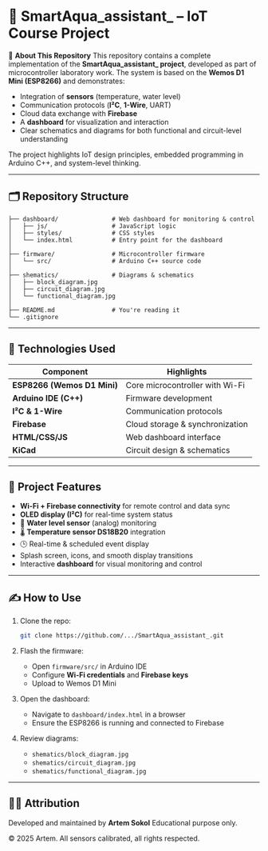 # 🌊 SmartAqua_assistant_ – IoT Course Project

📖 **About This Repository**
This repository contains a complete implementation of the **SmartAqua\_assistant\_ project**, developed as part of microcontroller laboratory work.
The system is based on the **Wemos D1 Mini (ESP8266)** and demonstrates:

* Integration of **sensors** (temperature, water level)
* Communication protocols (**I²C**, **1-Wire**, UART)
* Cloud data exchange with **Firebase**
* A **dashboard** for visualization and interaction
* Clear schematics and diagrams for both functional and circuit-level understanding

The project highlights IoT design principles, embedded programming in Arduino C++, and system-level thinking.

---

## 🗂 Repository Structure

```
├── dashboard/               # Web dashboard for monitoring & control
│   ├── js/                  # JavaScript logic
│   ├── styles/              # CSS styles
│   └── index.html           # Entry point for the dashboard
│
├── firmware/                # Microcontroller firmware
│   └── src/                 # Arduino C++ source code
│
├── shematics/               # Diagrams & schematics
│   ├── block_diagram.jpg
│   ├── circuit_diagram.jpg
│   └── functional_diagram.jpg
│
├── README.md                # You're reading it
└── .gitignore
```

---

## 🚀 Technologies Used

| Component                   | Highlights                      |
| --------------------------- | ------------------------------- |
| **ESP8266 (Wemos D1 Mini)** | Core microcontroller with Wi-Fi |
| **Arduino IDE (C++)**       | Firmware development            |
| **I²C & 1-Wire**            | Communication protocols         |
| **Firebase**                | Cloud storage & synchronization |
| **HTML/CSS/JS**             | Web dashboard interface         |
| **KiCad**                   | Circuit design & schematics     |

---

## 📎 Project Features

* **Wi-Fi + Firebase connectivity** for remote control and data sync
* **OLED display (I²C)** for real-time system status
* 🌊 **Water level sensor** (analog) monitoring
* 🌡 **Temperature sensor DS18B20** integration
* 🕒 Real-time & scheduled event display
* Splash screen, icons, and smooth display transitions
* Interactive **dashboard** for visual monitoring and control

---

## ✍️ How to Use

1. Clone the repo:

   ```bash
   git clone https://github.com/.../SmartAqua_assistant_.git
   ```

2. Flash the firmware:

   * Open `firmware/src/` in Arduino IDE
   * Configure **Wi-Fi credentials** and **Firebase keys**
   * Upload to Wemos D1 Mini

3. Open the dashboard:

   * Navigate to `dashboard/index.html` in a browser
   * Ensure the ESP8266 is running and connected to Firebase

4. Review diagrams:

   * `shematics/block_diagram.jpg`
   * `shematics/circuit_diagram.jpg`
   * `shematics/functional_diagram.jpg`

---

## 👨‍🎓 Attribution

Developed and maintained by **Artem Sokol**
Educational purpose only.

© 2025 Artem. All sensors calibrated, all rights respected.

